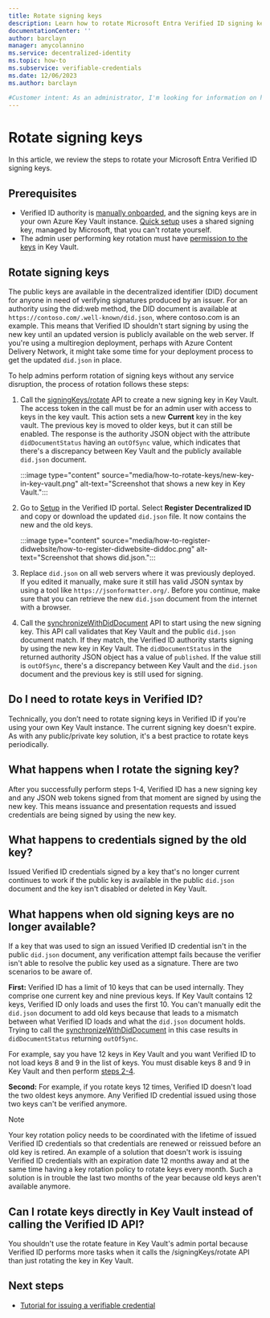 ```yaml
---
title: Rotate signing keys
description: Learn how to rotate Microsoft Entra Verified ID signing keys.
documentationCenter: ''
author: barclayn
manager: amycolannino
ms.service: decentralized-identity
ms.topic: how-to
ms.subservice: verifiable-credentials
ms.date: 12/06/2023
ms.author: barclayn

#Customer intent: As an administrator, I'm looking for information on how to rotate signing keys.
---
```


# Rotate signing keys

In this article, we review the steps to rotate your Microsoft Entra Verified ID signing keys.

## Prerequisites

- Verified ID authority is [manually onboarded](verifiable-credentials-configure-tenant.md), and the signing keys are in your own Azure Key Vault instance. [Quick setup](verifiable-credentials-configure-tenant-quick.md) uses a shared signing key, managed by Microsoft, that you can't rotate yourself.
- The admin user performing key rotation must have [permission to the keys](verifiable-credentials-configure-tenant.md#set-access-policies-for-the-verified-id-admin-user) in Key Vault.

## Rotate signing keys

The public keys are available in the decentralized identifier (DID) document for anyone in need of verifying signatures produced by an issuer. For an authority using the did:web method, the DID document is available at `https://contoso.com/.well-known/did.json`, where contoso.com is an example. This means that Verified ID shouldn't start signing by using the new key until an updated version is publicly available on the web server. If you're using a multiregion deployment, perhaps with Azure Content Delivery Network, it might take some time for your deployment process to get the updated `did.json` in place.

To help admins perform rotation of signing keys without any service disruption, the process of rotation follows these steps:

1.	Call the [signingKeys/rotate](admin-api.md#rotate-signing-key) API to create a new signing key in Key Vault. The access token in the call must be for an admin user with access to keys in the key vault. This action sets a new **Current** key in the key vault. The previous key is moved to older keys, but it can still be enabled. The response is the authority JSON object with the attribute `didDocumentStatus` having an `outOfSync` value, which indicates that there's a discrepancy between Key Vault and the publicly available `did.json` document.

    :::image type="content" source="media/how-to-rotate-keys/new-key-in-key-vault.png" alt-text="Screenshot that shows a new key in Key Vault.":::
1.	Go to [Setup](https://entra.microsoft.com/#view/Microsoft_AAD_DecentralizedIdentity/SetupBlade) in the Verified ID portal. Select **Register Decentralized ID** and copy or download the updated `did.json` file. It now contains the new and the old keys.

    :::image type="content" source="media/how-to-register-didwebsite/how-to-register-didwebsite-diddoc.png" alt-text="Screenshot that shows did.json.":::
1.	Replace `did.json` on all web servers where it was previously deployed. If you edited it manually, make sure it still has valid JSON syntax by using a tool like `https://jsonformatter.org/`. Before you continue, make sure that you can retrieve the new `did.json` document from the internet with a browser.

1.	Call the [synchronizeWithDidDocument](admin-api.md#synchronize-with-did-document) API to start using the new signing key. This API call validates that Key Vault and the public `did.json` document match. If they match, the Verified ID authority starts signing by using the new key in Key Vault. The `didDocumentStatus` in the returned authority JSON object has a value of `published`. If the value still is `outOfSync`, there's a discrepancy between Key Vault and the `did.json` document and the previous key is still used for signing.

## Do I need to rotate keys in Verified ID?

Technically, you don’t need to rotate signing keys in Verified ID if you're using your own Key Vault instance. The current signing key doesn't expire. As with any public/private key solution, it's a best practice to rotate keys periodically.

## What happens when I rotate the signing key?

After you successfully perform steps 1-4, Verified ID has a new signing key and any JSON web tokens signed from that moment are signed by using the new key. This means issuance and presentation requests and issued credentials are being signed by using the new key.

## What happens to credentials signed by the old key?

Issued Verified ID credentials signed by a key that's no longer current continues to work if the public key is available in the public `did.json` document and the key isn't disabled or deleted in Key Vault.

## What happens when old signing keys are no longer available?

If a key that was used to sign an issued Verified ID credential isn't in the public `did.json` document, any verification attempt fails because the verifier isn't able to resolve the public key used as a signature. There are two scenarios to be aware of.

**First:** Verified ID has a limit of 10 keys that can be used internally. They comprise one current key and nine previous keys. If Key Vault contains 12 keys, Verified ID only loads and uses the first 10. You can't manually edit the `did.json` document to add old keys because that leads to a mismatch between what Verified ID loads and what the `did.json` document holds. Trying to call the [synchronizeWithDidDocument](admin-api.md#synchronize-with-did-document) in this case results in `didDocumentStatus` returning `outOfSync`.

For example, say you have 12 keys in Key Vault and you want Verified ID to not load keys 8 and 9 in the list of keys. You must disable keys 8 and 9 in Key Vault and then perform [steps 2-4](#steps-to-rotate-signing-keys).

**Second:** For example, if you rotate keys 12 times, Verified ID doesn't load the two oldest keys anymore. Any Verified ID credential issued using those two keys can't be verified anymore.

>[!NOTE]
> Your key rotation policy needs to be coordinated with the lifetime of issued Verified ID credentials so that credentials are renewed or reissued before an old key is retired. An example of a solution that doesn't work is issuing Verified ID credentials with an expiration date 12 months away and at the same time having a key rotation policy to rotate keys every month. Such a solution is in trouble the last two months of the year because old keys aren't available anymore.

## Can I rotate keys directly in Key Vault instead of calling the Verified ID API?

You shouldn't use the rotate feature in Key Vault's admin portal because Verified ID performs more tasks when it calls the /signingKeys/rotate API than just rotating the key in Key Vault.

## Next steps

- [Tutorial for issuing a verifiable credential](verifiable-credentials-configure-issuer.md)